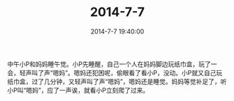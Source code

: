 ﻿---
title: "2014-7-7"
date: 2014-7-7 19:40:00
tags: 文字
categories: 爸爸
---
中午小P和妈妈睡午觉。小P先睡醒，自己一个人在妈妈脚边玩纸巾盒，玩了一会，轻声叫了声“嗯妈”。嗯妈还犯困呢，偷眼看了看小P，没动。小P就又自己玩纸巾盒，过了几分钟，又轻声叫了声“嗯妈”，嗯妈还是睡觉。妈妈等觉补足了，听小P叫“嗯妈”，应了一声诶，就看小P立刻爬了过来。